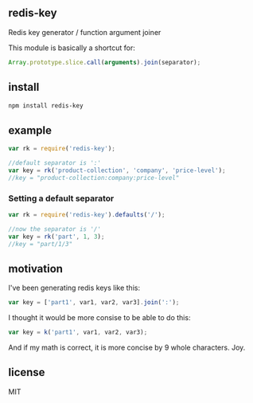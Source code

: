 redis-key
---------

Redis key generator / function argument joiner

This module is basically a shortcut for:

```js
Array.prototype.slice.call(arguments).join(separator);
```

install
-------

```bash
npm install redis-key
```

example
-------

```js
var rk = require('redis-key');

//default separator is ':'
var key = rk('product-collection', 'company', 'price-level');
//key = "product-collection:company:price-level"
```

### Setting a default separator

```js
var rk = require('redis-key').defaults('/');

//now the separator is '/'
var key = rk('part', 1, 3);
//key = "part/1/3"
```

motivation
----------

I've been generating redis keys like this:

```js
var key = ['part1', var1, var2, var3].join(':');
```

I thought it would be more consise to be able to do this:

```js
var key = k('part1', var1, var2, var3);
```

And if my math is correct, it is more concise by 9 whole characters. Joy.

license
-------

MIT
